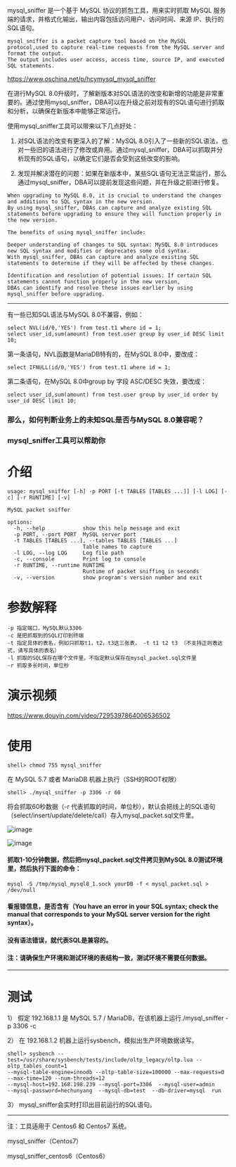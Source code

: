 mysql_sniffer 是一个基于 MySQL 协议的抓包工具，用来实时抓取 MySQL 服务端的请求，并格式化输出，输出内容包括访问用户、访问时间、来源 IP、执行的SQL语句。

```
mysql_sniffer is a packet capture tool based on the MySQL protocol,used to capture real-time requests from the MySQL server and format the output.
The output includes user access, access time, source IP, and executed SQL statements.
```

https://www.oschina.net/p/hcymysql_mysql_sniffer

在进行MySQL 8.0升级时，了解新版本对SQL语法的改变和新增的功能是非常重要的。通过使用mysql_sniffer，DBA可以在升级之前对现有的SQL语句进行抓取和分析，以确保在新版本中能够正常运行。

使用mysql_sniffer工具可以带来以下几点好处：

1) 对SQL语法的改变有更深入的了解：MySQL 8.0引入了一些新的SQL语法，也对一些旧的语法进行了修改或弃用。通过mysql_sniffer，DBA可以抓取并分析现有的SQL语句，以确定它们是否会受到这些改变的影响。

2) 发现并解决潜在的问题：如果在新版本中，某些SQL语句无法正常运行，那么通过mysql_sniffer，DBA可以提前发现这些问题，并在升级之前进行修复。

```
When upgrading to MySQL 8.0, it is crucial to understand the changes and additions to SQL syntax in the new version.
By using mysql_sniffer, DBAs can capture and analyze existing SQL statements before upgrading to ensure they will function properly in the new version.

The benefits of using mysql_sniffer include:

Deeper understanding of changes to SQL syntax: MySQL 8.0 introduces new SQL syntax and modifies or deprecates some old syntax.
With mysql_sniffer, DBAs can capture and analyze existing SQL statements to determine if they will be affected by these changes.

Identification and resolution of potential issues: If certain SQL statements cannot function properly in the new version,
DBAs can identify and resolve these issues earlier by using mysql_sniffer before upgrading.
```

-------------------------------------------------
有一些已知SQL语法与MySQL 8.0不兼容，例如：
```
select NVL(id/0,'YES') from test.t1 where id = 1;
select user_id,sum(amount) from test.user group by user_id DESC limit 10;
```

第一条语句，NVL函数是MariaDB特有的，在MySQL 8.0中，要改成：
```
select IFNULL(id/0,'YES') from test.t1 where id = 1;
```

第二条语句，在MySQL 8.0中group by 字段 ASC/DESC 失效，要改成：
```
select user_id,sum(amount) from test.user group by user_id order by user_id DESC limit 10;
```

### 那么，如何判断业务上的未知SQL是否与MySQL 8.0兼容呢？

### mysql_sniffer工具可以帮助你

# 介绍
```
usage: mysql_sniffer [-h] -p PORT [-t TABLES [TABLES ...]] [-l LOG] [-c] [-r RUNTIME] [-v]

MySQL packet sniffer

options:
  -h, --help            show this help message and exit
  -p PORT, --port PORT  MySQL server port
  -t TABLES [TABLES ...], --tables TABLES [TABLES ...]
                        Table names to capture
  -l LOG, --log LOG     Log file path
  -c, --console         Print log to console
  -r RUNTIME, --runtime RUNTIME
                        Runtime of packet sniffing in seconds
  -v, --version         show program's version number and exit
```

# 参数解释
```
-p 指定端口，MySQL默认3306
-c 是把抓取到的SQL打印到终端
-t 指定具体的表名，例如只抓取t1，t2，t3这三张表， -t t1 t2 t3 （不支持正则表达式，请写具体的表名）
-l 抓取的SQL保存在哪个文件里，不指定默认保存在mysql_packet.sql文件里
-r 抓取多长时间，单位秒
```

# 演示视频
https://www.douyin.com/video/7295397864006536502

# 使用
```
shell> chmod 755 mysql_sniffer
```

在 MySQL 5.7 或者 MariaDB 机器上执行（SSH的ROOT权限）
```
shell> ./mysql_sniffer -p 3306 -r 60
```
将会抓取60秒数据（-r 代表抓取的时间，单位秒），默认会把线上的SQL语句（select/insert/update/delete/call）存入mysql_packet.sql文件里。

![image](https://github.com/hcymysql/mysql_sniffer/assets/19261879/7ed20afb-db0e-4e7a-9892-f03ccb34e5aa)

![image](https://github.com/hcymysql/mysql_sniffer/assets/19261879/9a7177ea-3af5-49da-a2f3-c86ad4fb5a89)

#### 抓取1-10分钟数据，然后把mysql_packet.sql文件拷贝到MySQL 8.0测试环境里，然后执行下面的命令：
```
mysql -S /tmp/mysql_mysql8_1.sock yourDB -f < mysql_packet.sql > /dev/null
```
#### 看报错信息，是否含有（You have an error in your SQL syntax; check the manual that corresponds to your MySQL server version for the right syntax）。
#### 没有语法错误，就代表SQL是兼容的。

#### 注：请确保生产环境和测试环境的表结构一致，测试环境不需要任何数据。

--------------------------------------------
# 测试
1） 假定 192.168.1.1 是 MySQL 5.7 / MariaDB，在该机器上运行./mysql_sniffer -p 3306 -c 

2） 在  192.168.1.2 机器上运行sysbench，模拟出生产环境数据读写。
```
shell> sysbench --test=/usr/share/sysbench/tests/include/oltp_legacy/oltp.lua --oltp_tables_count=1
--mysql-table-engine=innodb --oltp-table-size=100000 --max-requests=0 --max-time=120 --num-threads=12
--mysql-host=192.168.198.239 --mysql-port=3306  --mysql-user=admin
--mysql-password=hechunyang  --mysql-db=test  --db-driver=mysql  run
```

3） mysql_sniffer会实时打印出目前运行的SQL语句。

--------------------------------------------
注：工具适用于 Centos6 和 Centos7 系统。

mysql_sniffer（Centos7）

mysql_sniffer_centos6（Centos6）



